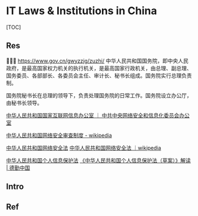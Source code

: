 # IT Laws & Institutions in China

[TOC]



## Res
👩🏻‍⚖️ https://www.gov.cn/gwyzzjg/zuzhi/
中华人民共和国国务院，即中央人民政府，是最高国家权力机关的执行机关，是最高国家行政机关，由总理、副总理、国务委员、各部部长、各委员会主任、审计长、秘书长组成。国务院实行总理负责制。

国务院秘书长在总理的领导下，负责处理国务院的日常工作。国务院设立办公厅，由秘书长领导。

[中华人民共和国国家互联网信息办公室 ｜ 中共中央网络安全和信息化委员会办公室](http://www.cac.gov.cn)


[中华人民共和国网络安全审查制度 - wikipedia](https://zh.wikipedia.org/zh-cn/中华人民共和国网络安全审查制度)

[中华人民共和国网络安全法](http://www.cac.gov.cn/2016-11/07/c_1119867116.htm)
[中华人民共和国网络安全法 ｜wikipedia](https://zh.wikipedia.org/zh-cn/中华人民共和国网络安全法)

[中华人民共和国个人信息保护法](http://www.npc.gov.cn/npc/c30834/202108/a8c4e3672c74491a80b53a172bb753fe.shtml)
[《中华人民共和国个人信息保护法（草案）》解读 | 德勤中国](https://www2.deloitte.com/cn/zh/pages/risk/articles/china-draft-personal-data-protection-law.html)



## Intro



## Ref

